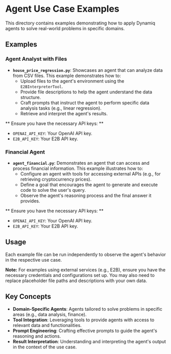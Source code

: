 # Agent Use Case Examples

This directory contains examples demonstrating how to apply Dynamiq agents to solve real-world problems in specific domains.

## Examples

### Agent Analyst with Files

- **`house_price_regression.py`**: Showcases an agent that can analyze data from CSV files. This example demonstrates how to:
    - Upload files to the agent's environment using the `E2BInterpreterTool`.
    - Provide file descriptions to help the agent understand the data structure.
    - Craft prompts that instruct the agent to perform specific data analysis tasks (e.g., linear regression).
    - Retrieve and interpret the agent's results.

** Ensure you have the necessary API keys: **
   - `OPENAI_API_KEY`: Your OpenAI API key.
   - `E2B_API_KEY`: Your E2B API key.

### Financial Agent

- **`agent_financial.py`**: Demonstrates an agent that can access and process financial information. This example illustrates how to:
    - Configure an agent with tools for accessing external APIs (e.g., for retrieving cryptocurrency prices).
    - Define a goal that encourages the agent to generate and execute code to solve the user's query.
    - Observe the agent's reasoning process and the final answer it provides.

** Ensure you have the necessary API keys: **
   - `OPENAI_API_KEY`: Your OpenAI API key.
   - `E2B_API_KEY`: Your E2B API key.

## Usage

Each example file can be run independently to observe the agent's behavior in the respective use case.

**Note:** For examples using external services (e.g., E2B), ensure you have the necessary credentials and configurations set up. You may also need to replace placeholder file paths and descriptions with your own data.

## Key Concepts

- **Domain-Specific Agents**: Agents tailored to solve problems in specific areas (e.g., data analysis, finance).
- **Tool Integration**: Leveraging tools to provide agents with access to relevant data and functionalities.
- **Prompt Engineering**: Crafting effective prompts to guide the agent's reasoning and actions.
- **Result Interpretation**: Understanding and interpreting the agent's output in the context of the use case.
